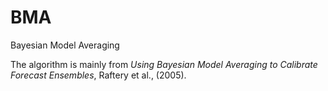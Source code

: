 # BMA
Bayesian Model Averaging

The algorithm is mainly from *Using Bayesian Model Averaging to Calibrate Forecast Ensembles*, Raftery et al., (2005).
